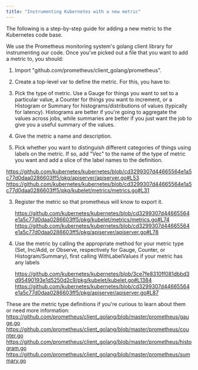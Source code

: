 ```yaml
---
title: "Instrumenting Kubernetes with a new metric"
---
```

The following is a step-by-step guide for adding a new metric to the Kubernetes code base.

We use the Prometheus monitoring system's golang client library for instrumenting our code. Once you've picked out a file that you want to add a metric to, you should:

1. Import "github.com/prometheus/client_golang/prometheus".

2. Create a top-level var to define the metric. For this, you have to:
  1. Pick the type of metric. Use a Gauge for things you want to set to a particular value, a Counter for things you want to increment, or a Histogram or Summary for histograms/distributions of values (typically for latency). Histograms are better if you're going to aggregate the values across jobs, while summaries are better if you just want the job to give you a useful summary of the values.
  2. Give the metric a name and description.
  3. Pick whether you want to distinguish different categories of things using labels on the metric. If so, add "Vec" to the name of the type of metric you want and add a slice of the label names to the definition.

   https://github.com/kubernetes/kubernetes/blob/cd3299307d44665564e1a5c77d0daa0286603ff5/pkg/apiserver/apiserver.go#L53
   https://github.com/kubernetes/kubernetes/blob/cd3299307d44665564e1a5c77d0daa0286603ff5/pkg/kubelet/metrics/metrics.go#L31

3. Register the metric so that prometheus will know to export it.

   https://github.com/kubernetes/kubernetes/blob/cd3299307d44665564e1a5c77d0daa0286603ff5/pkg/kubelet/metrics/metrics.go#L74
   https://github.com/kubernetes/kubernetes/blob/cd3299307d44665564e1a5c77d0daa0286603ff5/pkg/apiserver/apiserver.go#L78

4. Use the metric by calling the appropriate method for your metric type (Set, Inc/Add, or Observe, respectively for Gauge, Counter, or Histogram/Summary), first calling WithLabelValues if your metric has any labels

   https://github.com/kubernetes/kubernetes/blob/3ce7fe8310ff081dbbd3d95490193e1d5250d2c9/pkg/kubelet/kubelet.go#L1384
   https://github.com/kubernetes/kubernetes/blob/cd3299307d44665564e1a5c77d0daa0286603ff5/pkg/apiserver/apiserver.go#L87


These are the metric type definitions if you're curious to learn about them or need more information:
https://github.com/prometheus/client_golang/blob/master/prometheus/gauge.go
https://github.com/prometheus/client_golang/blob/master/prometheus/counter.go
https://github.com/prometheus/client_golang/blob/master/prometheus/histogram.go
https://github.com/prometheus/client_golang/blob/master/prometheus/summary.go



